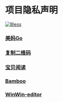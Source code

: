 # 项目隐私声明
[![Bless](https://cdn.rawgit.com/LunaGao/BlessYourCodeTag/master/tags/ramen.svg)](http://lunagao.github.io/BlessYourCodeTag/)

### [美妈Go](http://lunagao.github.io/PrivacyStatementHtml/meimago.html)

### [复制二维码](http://lunagao.github.io/PrivacyStatementHtml/copycode.html)

### [宝贝阅读](http://lunagao.github.io/PrivacyStatementHtml/babybooklist.html)

### [Bamboo](http://lunagao.github.io/PrivacyStatementHtml/bamboo.html)

### [WinWin-editor](http://lunagao.github.io/PrivacyStatementHtml/hexo-winwin-editor.html)
